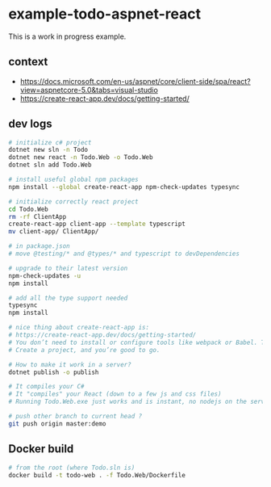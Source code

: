 # example-todo-aspnet-react

This is a work in progress example.

## context

- https://docs.microsoft.com/en-us/aspnet/core/client-side/spa/react?view=aspnetcore-5.0&tabs=visual-studio
- https://create-react-app.dev/docs/getting-started/

## dev logs

```bash
# initialize c# project
dotnet new sln -n Todo
dotnet new react -n Todo.Web -o Todo.Web
dotnet sln add Todo.Web

# install useful global npm packages
npm install --global create-react-app npm-check-updates typesync

# initialize correctly react project
cd Todo.Web
rm -rf ClientApp
create-react-app client-app --template typescript
mv client-app/ ClientApp/

# in package.json
# move @testing/* and @types/* and typescript to devDependencies

# upgrade to their latest version
npm-check-updates -u
npm install

# add all the type support needed
typesync
npm install

# nice thing about create-react-app is:
# https://create-react-app.dev/docs/getting-started/
# You don’t need to install or configure tools like webpack or Babel. They are preconfigured and hidden so that you can focus on the code.
# Create a project, and you’re good to go.

# How to make it work in a server?
dotnet publish -o publish

# It compiles your C#
# It "compiles" your React (down to a few js and css files)
# Running Todo.Web.exe just works and is instant, no nodejs on the server

# push other branch to current head ?
git push origin master:demo
```

## Docker build

```bash
# from the root (where Todo.sln is)
docker build -t todo-web . -f Todo.Web/Dockerfile
```
